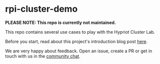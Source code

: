 # rpi-cluster-demo

**PLEASE NOTE: This repo is currently not maintained.**

This repo contains several use cases to play with the Hypriot Cluster Lab.

Before you start, read about this project's introduction blog post [here](http://blog.hypriot.com/post/introducing-hypriot-cluster-lab-docker-clustering-as-easy-as-it-gets/).

We are very happy about feedback. Open an issue, create a PR or get in touch with us in the [community chat](https://gitter.im/hypriot/talk).
